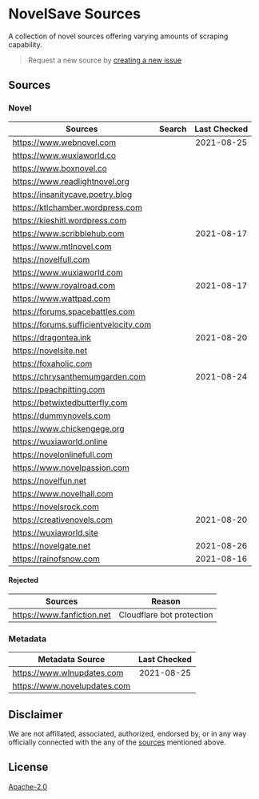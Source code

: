 # NovelSave Sources

A collection of novel sources offering varying amounts of scraping capability.

> Request a new source by [creating a new issue](https://github.com/mHaisham/novelsave_sources/issues/new/choose)

## Sources

### Novel

| Sources                               | Search | Last Checked |
| ------------------------------------- | :----: | :--: |
| https://www.webnovel.com              |        | 2021-08-25 |
| https://www.wuxiaworld.co             |        |  |
| https://www.boxnovel.co               |        |  |
| https://www.readlightnovel.org        |        |  |
| https://insanitycave.poetry.blog      |        |  |
| https://ktlchamber.wordpress.com      |        |  |
| https://kieshitl.wordpress.com        |        |  |
| https://www.scribblehub.com           |        | 2021-08-17 |
| https://www.mtlnovel.com              |        |  |
| https://novelfull.com                 |        |  |
| https://www.wuxiaworld.com            |        |  |
| https://www.royalroad.com             |        | 2021-08-17 |
| https://www.wattpad.com               |        |  |
| https://forums.spacebattles.com       |        |  |
| https://forums.sufficientvelocity.com |        |  |
| https://dragontea.ink                 |        | 2021-08-20 |
| https://novelsite.net                 |        |  |
| https://foxaholic.com                 |        |  |
| https://chrysanthemumgarden.com       |        | 2021-08-24 |
| https://peachpitting.com              |        |  |
| https://betwixtedbutterfly.com        |        |  |
| https://dummynovels.com               |        |  |
| https://www.chickengege.org           |        |  |
| https://wuxiaworld.online             |        |  |
| https://novelonlinefull.com           |        |  |
| https://www.novelpassion.com          |        |  |
| https://novelfun.net                  |        |  |
| https://www.novelhall.com             |        |  |
| https://novelsrock.com                |        |  |
| https://creativenovels.com            |        | 2021-08-20 |
| https://wuxiaworld.site               |        |  |
| https://novelgate.net                 |        | 2021-08-26 |
| https://rainofsnow.com                |        | 2021-08-16 |

#### Rejected

| Sources                                   | Reason                    |
| ----------------------------------------- | ------------------------- |
| https://www.fanfiction.net                | Cloudflare bot protection |

### Metadata

| Metadata Source              | Last Checked |
| ---------------------------- | :----------: |
| https://www.wlnupdates.com   | 2021-08-25   |
| https://www.novelupdates.com |  |

## Disclaimer

We are not affiliated, associated, authorized, endorsed by, or in any way officially connected with the any of the [sources](#sources) mentioned above.

## License

[Apache-2.0](https://github.com/mHaisham/novelsave_sources/blob/master/LICENSE)